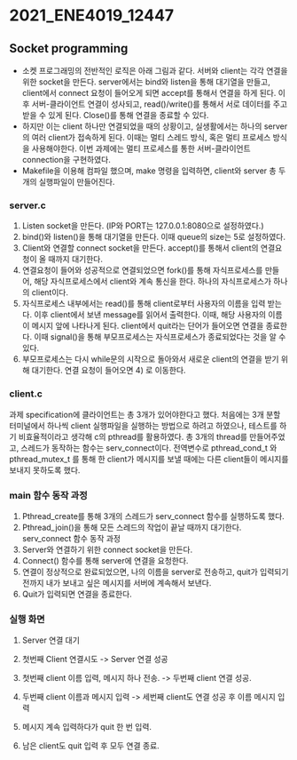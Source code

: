 # 2021_ENE4019_12447

## Socket programming

-	소켓 프로그래밍의 전반적인 로직은 아래 그림과 같다. 서버와 client는 각각 연결을 위한 socket을 만든다. server에서는 bind와 listen을 통해 대기열을 만들고, client에서 connect 요청이 들어오게 되면 accept를 통해서 연결을 하게 된다. 이후 서버-클라이언트 연결이 성사되고, read()/write()를 통해서 서로 데이터를 주고받을 수 있게 된다. Close()를 통해 연결을 종료할 수 있다.
-	하지만 이는 client 하나만 연결되었을 때의 상황이고, 실생활에서는 하나의 server의 여러 client가 접속하게 된다. 이때는 멀티 스레드 방식, 혹은 멀티 프로세스 방식을 사용해야한다. 이번 과제에는 멀티 프로세스를 통한 서버-클라이언트 connection을 구현하였다.
-	Makefile을 이용해 컴파일 했으며, make 명령을 입력하면, client와 server 총 두개의 실행파일이 만들어진다.

### server.c
1)	Listen socket을 만든다. (IP와 PORT는 127.0.0.1:8080으로 설정하였다.)
2)	bind()와 listen()을 통해 대기열을 만든다. 이때 queue의 size는 5로 설정하였다.
3)	Client와 연결할 connect socket을 만든다. accept()를 통해서 client의 연결요청이 올 때까지 대기한다.
4)	연결요청이 들어와 성공적으로 연결되었으면 fork()를 통해 자식프로세스를 만들어, 해당 자식프로세스에서 client와 계속 통신을 한다. 하나의 자식프로세스가 하나의 client이다.
5)	자식프로세스 내부에서는 read()를 통해 client로부터 사용자의 이름을 입력 받는다. 이후 client에서 보낸 message를 읽어서 출력한다. 이때, 해당 사용자의 이름이 메시지 앞에 나타나게 된다. client에서 quit라는 단어가 들어오면 연결을 종료한다. 이때 signal()을 통해 부모프로세스는 자식프로세스가 종료되었다는 것을 알 수 있다.
6)	부모프로세스는 다시 while문의 시작으로 돌아와서 새로운 client의 연결을 받기 위해 대기한다. 연결 요청이 들어오면 4) 로 이동한다.

### client.c
과제 specification에 클라이언트는 총 3개가 있어야한다고 했다. 처음에는 3개 분할 터미널에서 하나씩 client 실행파일을 실행하는 방법으로 하려고 하였으나, 테스트를 하기 비효율적이라고 생각해 c의 pthread를 활용하였다. 총 3개의 thread를 만들어주었고, 스레드가 동작하는 함수는 serv_connect이다. 전역변수로 pthread_cond_t 와 pthread_mutex_t 를 통해 한 client가 메시지를 보낼 때에는 다른 client들이 메시지를 보내지 못하도록 했다.

### main 함수 동작 과정
1)	Pthread_create를 통해 3개의 스레드가 serv_connect 함수를 실행하도록 했다.
2)	Pthread_join()을 통해 모든 스레드의 작업이 끝날 때까지 대기한다.
serv_connect 함수 동작 과정
1)	Server와 연결하기 위한 connect socket을 만든다.
2)	Connect() 함수를 통해 server에 연결을 요청한다.
3)	연결이 정상적으로 완료되었으면, 나의 이름을 server로 전송하고, quit가 입력되기 전까지 내가 보내고 싶은 메시지를 서버에 계속해서 보낸다.
4)	Quit가 입력되면 연결을 종료한다.

### 실행 화면
1.	Server 연결 대기
 
2.	첫번째 Client 연결시도 -> Server 연결 성공
 



3.	첫번째 client 이름 입력, 메시지 하나 전송. -> 두번째 client 연결 성공.
 	
4.	두번째 client 이름과 메시지 입력 -> 세번째 client도 연결 성공 후 이름 메시지 입력
 
5.	메시지 계속 입력하다가 quit 한 번 입력. 







6.	남은 client도 quit 입력 후 모두 연결 종료.

 
